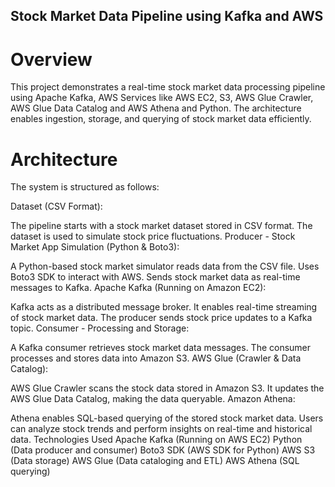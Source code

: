 ## Stock Market Data Pipeline using Kafka and AWS

# Overview
This project demonstrates a real-time stock market data processing pipeline using Apache Kafka, AWS Services like AWS EC2, S3, AWS Glue Crawler, AWS Glue Data Catalog and AWS Athena and Python. The architecture enables ingestion, storage, and querying of stock market data efficiently.

# Architecture
The system is structured as follows:

Dataset (CSV Format):

The pipeline starts with a stock market dataset stored in CSV format.
The dataset is used to simulate stock price fluctuations.
Producer - Stock Market App Simulation (Python & Boto3):

A Python-based stock market simulator reads data from the CSV file.
Uses Boto3 SDK to interact with AWS.
Sends stock market data as real-time messages to Kafka.
Apache Kafka (Running on Amazon EC2):

Kafka acts as a distributed message broker.
It enables real-time streaming of stock market data.
The producer sends stock price updates to a Kafka topic.
Consumer - Processing and Storage:

A Kafka consumer retrieves stock market data messages.
The consumer processes and stores data into Amazon S3.
AWS Glue (Crawler & Data Catalog):

AWS Glue Crawler scans the stock data stored in Amazon S3.
It updates the AWS Glue Data Catalog, making the data queryable.
Amazon Athena:

Athena enables SQL-based querying of the stored stock market data.
Users can analyze stock trends and perform insights on real-time and historical data.
Technologies Used
Apache Kafka (Running on AWS EC2)
Python (Data producer and consumer)
Boto3 SDK (AWS SDK for Python)
AWS S3 (Data storage)
AWS Glue (Data cataloging and ETL)
AWS Athena (SQL querying)

